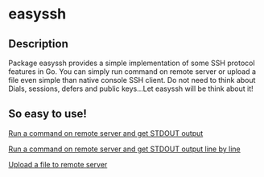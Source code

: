 # easyssh

## Description

Package easyssh provides a simple implementation of some SSH protocol features in Go.
You can simply run command on remote server or upload a file even simple than native console SSH client.
Do not need to think about Dials, sessions, defers and public keys...Let easyssh will be think about it!

## So easy to use!

[Run a command on remote server and get STDOUT output](https://github.com/hypersleep/easyssh/blob/master/example/run.go)

[Run a command on remote server and get STDOUT output line by line](https://github.com/hypersleep/easyssh/blob/master/example/rtrun.go)

[Upload a file to remote server](https://github.com/hypersleep/easyssh/blob/master/example/scp.go)
